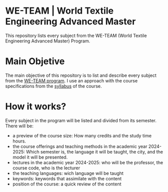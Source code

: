 # WE-TEAM | World Textile Engineering Advanced Master
This repository lists every subject from the WE-TEAM (World Textile Engineering Advanced Master) Program. 

# Main Objetive

The main objective of this repository is to list and describe every subject from the [WE-TEAM program](https://we-team.education/). I use an approach with the course specifications from the [syllabus](https://studiekiezer.ugent.be/2024/international-master-of-science-in-textile-engineering-en/programma) of the course.  

# How it works?

Every subject in the program will be listed and divided from its semester. There will be:
-  a preview of the course size: How many credits and the study time hours.
-  the course offerings and teaching methods in the academic year 2024-2025: Which semester is, the language it will be taught, the city, and the model it will be presented.
-  lectures in the academic year 2024-2025: who will be the professor, the course code, who is the lecturer
-  the teaching languages: wich language will be taught
-  keywords: keywords that assimilate with the content
-  position of the course: a quick review of the content
